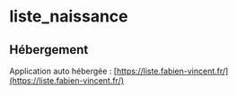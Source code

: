 # liste_naissance

## Hébergement
Application auto hébergée : [https://liste.fabien-vincent.fr/](https://liste.fabien-vincent.fr/)
